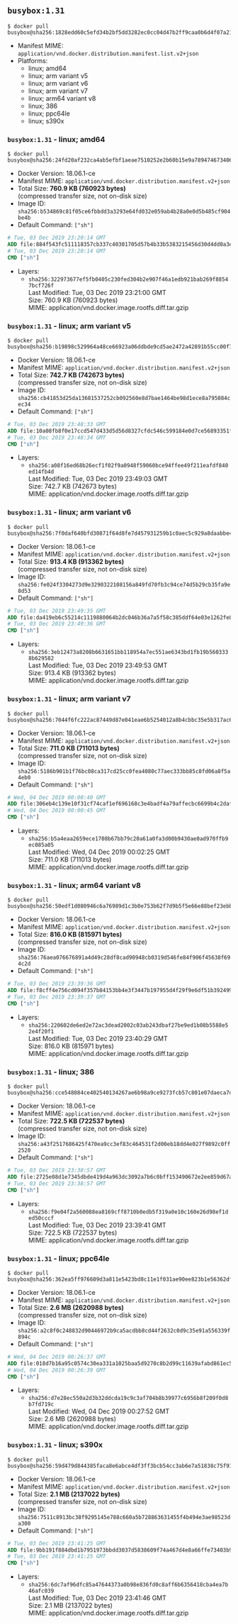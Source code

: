 ## `busybox:1.31`

```console
$ docker pull busybox@sha256:1828edd60c5efd34b2bf5dd3282ec0cc04d47b2ff9caa0b6d4f07a21d1c08084
```

-	Manifest MIME: `application/vnd.docker.distribution.manifest.list.v2+json`
-	Platforms:
	-	linux; amd64
	-	linux; arm variant v5
	-	linux; arm variant v6
	-	linux; arm variant v7
	-	linux; arm64 variant v8
	-	linux; 386
	-	linux; ppc64le
	-	linux; s390x

### `busybox:1.31` - linux; amd64

```console
$ docker pull busybox@sha256:24fd20af232ca4ab5efbf1aeae7510252e2b60b15e9a78947467340607cd2ea2
```

-	Docker Version: 18.06.1-ce
-	Manifest MIME: `application/vnd.docker.distribution.manifest.v2+json`
-	Total Size: **760.9 KB (760923 bytes)**  
	(compressed transfer size, not on-disk size)
-	Image ID: `sha256:b534869c81f05ce6fbbdd3a3293e64fd032e059ab4b28a0e0d5b485cf904be4b`
-	Default Command: `["sh"]`

```dockerfile
# Tue, 03 Dec 2019 23:20:14 GMT
ADD file:884f543fc511118357cb337c40301705d57b4b33b5383215456d30d4dd0a3e83 in / 
# Tue, 03 Dec 2019 23:20:14 GMT
CMD ["sh"]
```

-	Layers:
	-	`sha256:322973677ef5fb0405c230fed304b2e907f46a1edb921bab269f88547bcf726f`  
		Last Modified: Tue, 03 Dec 2019 23:21:00 GMT  
		Size: 760.9 KB (760923 bytes)  
		MIME: application/vnd.docker.image.rootfs.diff.tar.gzip

### `busybox:1.31` - linux; arm variant v5

```console
$ docker pull busybox@sha256:b19898c529964a48ce66923a06ddbde9cd5ae2472a42891b55cc00f7a60ba676
```

-	Docker Version: 18.06.1-ce
-	Manifest MIME: `application/vnd.docker.distribution.manifest.v2+json`
-	Total Size: **742.7 KB (742673 bytes)**  
	(compressed transfer size, not on-disk size)
-	Image ID: `sha256:cb41853d25da13681537252cb092560e8d7bae1464be98d1ece8a795084cec34`
-	Default Command: `["sh"]`

```dockerfile
# Tue, 03 Dec 2019 23:48:33 GMT
ADD file:10a08fb8f0e17ccd547d433d5d56d8327cfdc546c599184e0d7ce56893351f1c in / 
# Tue, 03 Dec 2019 23:48:34 GMT
CMD ["sh"]
```

-	Layers:
	-	`sha256:a08f16ed68b26ecf1f02f9a0948f59060bce94ffee49f211eafdf840ed14fb4d`  
		Last Modified: Tue, 03 Dec 2019 23:49:03 GMT  
		Size: 742.7 KB (742673 bytes)  
		MIME: application/vnd.docker.image.rootfs.diff.tar.gzip

### `busybox:1.31` - linux; arm variant v6

```console
$ docker pull busybox@sha256:7f0daf640bfd30871f64d8fe7d457931259b1c0aec5c929a8daabbe44c359337
```

-	Docker Version: 18.06.1-ce
-	Manifest MIME: `application/vnd.docker.distribution.manifest.v2+json`
-	Total Size: **913.4 KB (913362 bytes)**  
	(compressed transfer size, not on-disk size)
-	Image ID: `sha256:fe024f3304273d9e3290322108156a849fd70fb3c94ce74d5b29cb35fa9e8d53`
-	Default Command: `["sh"]`

```dockerfile
# Tue, 03 Dec 2019 23:49:35 GMT
ADD file:da419eb6c55214c1119880064b2dc046b36a7a5f58c385ddf64e03e1262fe8b1 in / 
# Tue, 03 Dec 2019 23:49:36 GMT
CMD ["sh"]
```

-	Layers:
	-	`sha256:3eb12473a8208b6631651bb118954a7ec551ae6343bd1fb19b5603338b629582`  
		Last Modified: Tue, 03 Dec 2019 23:49:53 GMT  
		Size: 913.4 KB (913362 bytes)  
		MIME: application/vnd.docker.image.rootfs.diff.tar.gzip

### `busybox:1.31` - linux; arm variant v7

```console
$ docker pull busybox@sha256:7044f6fc222ac87449d87e041eae6b5254012a8b4cbbc35e5b317ac61aa12557
```

-	Docker Version: 18.06.1-ce
-	Manifest MIME: `application/vnd.docker.distribution.manifest.v2+json`
-	Total Size: **711.0 KB (711013 bytes)**  
	(compressed transfer size, not on-disk size)
-	Image ID: `sha256:5186b901b1f76bc08ca317cd25cc0fea4080c77aec333bb85c8fd06a8f5a4eb0`
-	Default Command: `["sh"]`

```dockerfile
# Wed, 04 Dec 2019 00:00:40 GMT
ADD file:306eb4c139e10f31cf74caf1ef696168c3e4badf4a79affecbc6699b4c2daf78 in / 
# Wed, 04 Dec 2019 00:00:45 GMT
CMD ["sh"]
```

-	Layers:
	-	`sha256:b5a4eaa2659ece1708b67bb79c20a61a0fa3d00b9430ae0ad970ffb9ec085a05`  
		Last Modified: Wed, 04 Dec 2019 00:02:25 GMT  
		Size: 711.0 KB (711013 bytes)  
		MIME: application/vnd.docker.image.rootfs.diff.tar.gzip

### `busybox:1.31` - linux; arm64 variant v8

```console
$ docker pull busybox@sha256:50edf1d080946c6a76989d1c3b0e753b62f7d9b5f5e66e88bef23ebbd1e9709c
```

-	Docker Version: 18.06.1-ce
-	Manifest MIME: `application/vnd.docker.distribution.manifest.v2+json`
-	Total Size: **816.0 KB (815971 bytes)**  
	(compressed transfer size, not on-disk size)
-	Image ID: `sha256:76aea076676891a4d49c28df8cad90948cb0319d546fe84f906f45638f694c2d`
-	Default Command: `["sh"]`

```dockerfile
# Tue, 03 Dec 2019 23:39:36 GMT
ADD file:f8cff4e756cd094f357b84153bb4e3f3447b197955d4f29f9e6df51b39249979 in / 
# Tue, 03 Dec 2019 23:39:37 GMT
CMD ["sh"]
```

-	Layers:
	-	`sha256:220602de6ed2e72ac3dead2002c03ab243dbaf27be9ed1b08b5588e52e4f20f1`  
		Last Modified: Tue, 03 Dec 2019 23:40:29 GMT  
		Size: 816.0 KB (815971 bytes)  
		MIME: application/vnd.docker.image.rootfs.diff.tar.gzip

### `busybox:1.31` - linux; 386

```console
$ docker pull busybox@sha256:cce548084ce402540134267ae6b98a9ce9273fcb57c801e07daeca7de2b2222b
```

-	Docker Version: 18.06.1-ce
-	Manifest MIME: `application/vnd.docker.distribution.manifest.v2+json`
-	Total Size: **722.5 KB (722537 bytes)**  
	(compressed transfer size, not on-disk size)
-	Image ID: `sha256:a43f2517686425f470ea9cc3ef83c464531f2d00eb18dd4e027f9892c0ff2520`
-	Default Command: `["sh"]`

```dockerfile
# Tue, 03 Dec 2019 23:38:57 GMT
ADD file:2725e08d1e7345dbde419d4a963dc3092a7b6c0bff153490672e2ee859d67a65 in / 
# Tue, 03 Dec 2019 23:38:57 GMT
CMD ["sh"]
```

-	Layers:
	-	`sha256:f9e04f2a560088ea8169cff8710b0edb5f319a0e10c160e26d98ef1ded50cccf`  
		Last Modified: Tue, 03 Dec 2019 23:39:41 GMT  
		Size: 722.5 KB (722537 bytes)  
		MIME: application/vnd.docker.image.rootfs.diff.tar.gzip

### `busybox:1.31` - linux; ppc64le

```console
$ docker pull busybox@sha256:362ea5ff976609d3a811e5423bd8c11e1f031ae90ee823b1e56362dfe1d16d87
```

-	Docker Version: 18.06.1-ce
-	Manifest MIME: `application/vnd.docker.distribution.manifest.v2+json`
-	Total Size: **2.6 MB (2620988 bytes)**  
	(compressed transfer size, not on-disk size)
-	Image ID: `sha256:a2c8f0c248832d90446972b9ca5acdbb8cd44f2632c0d9c35e91a556339f894c`
-	Default Command: `["sh"]`

```dockerfile
# Wed, 04 Dec 2019 00:26:37 GMT
ADD file:018d7b16a95c0574c30ea331a1025baa5d9270c8b2d99c11639afabd861ec56e in / 
# Wed, 04 Dec 2019 00:26:39 GMT
CMD ["sh"]
```

-	Layers:
	-	`sha256:d7e28ec550a2d3b32ddcda19c9c3af704b8b39977c6956b8f209f0d8b7fd719c`  
		Last Modified: Wed, 04 Dec 2019 00:27:52 GMT  
		Size: 2.6 MB (2620988 bytes)  
		MIME: application/vnd.docker.image.rootfs.diff.tar.gzip

### `busybox:1.31` - linux; s390x

```console
$ docker pull busybox@sha256:59d479d844385faca8e6abce4df3ff3bcb54cc3ab6e7a51838c75f91451311b5
```

-	Docker Version: 18.06.1-ce
-	Manifest MIME: `application/vnd.docker.distribution.manifest.v2+json`
-	Total Size: **2.1 MB (2137022 bytes)**  
	(compressed transfer size, not on-disk size)
-	Image ID: `sha256:7511c8913bc38f9295145e788c660a5b728863631455f4b494e3ae98523da300`
-	Default Command: `["sh"]`

```dockerfile
# Tue, 03 Dec 2019 23:41:25 GMT
ADD file:9bb191f884dbd1b7951973bbdd3037d5838609f74a467d4e8a66ffe73403b94d in / 
# Tue, 03 Dec 2019 23:41:25 GMT
CMD ["sh"]
```

-	Layers:
	-	`sha256:6dc7af96dfc85a47644373a0b98e836fd0c8aff6b6356418cba4ea7b46afc039`  
		Last Modified: Tue, 03 Dec 2019 23:41:46 GMT  
		Size: 2.1 MB (2137022 bytes)  
		MIME: application/vnd.docker.image.rootfs.diff.tar.gzip
